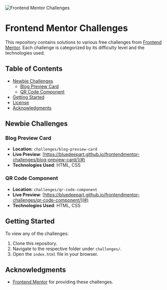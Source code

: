 ![Frontend Mentor Challenges](https://www.frontendmentor.io/static/images/logo-desktop.svg) 

# Frontend Mentor Challenges

This repository contains solutions to various free challenges from [Frontend Mentor](https://www.frontendmentor.io/home/my-challenges). Each challenge is categorized by its difficulty level and the technologies used.

## Table of Contents
- [Newbie Challenges](#newbie-challenges)
  - [Blog Preview Card](#blog-preview-card)
  - [QR Code Component](#qr-code-component)
- [Getting Started](#getting-started)
- [License](#license)
- [Acknowledgments](#acknowledgments)

## Newbie Challenges

### Blog Preview Card
- **Location**: `challenges/blog-preview-card`
- **Live Preview**: [https://bluedeepart.github.io/frontendmentor-challenges/blog-preview-card/](#)
- **Technologies Used**: HTML, CSS

### QR Code Component
- **Location**: `challenges/qr-code-component`
- **Live Preview**: [https://bluedeepart.github.io/frontendmentor-challenges/qr-code-component/](#)
- **Technologies Used**: HTML, CSS

## Getting Started
To view any of the challenges:
1. Clone this repository.
2. Navigate to the respective folder under `challenges/`.
3. Open the `index.html` file in your browser.

## Acknowledgments
- [Frontend Mentor](https://www.frontendmentor.io/) for providing these challenges.
